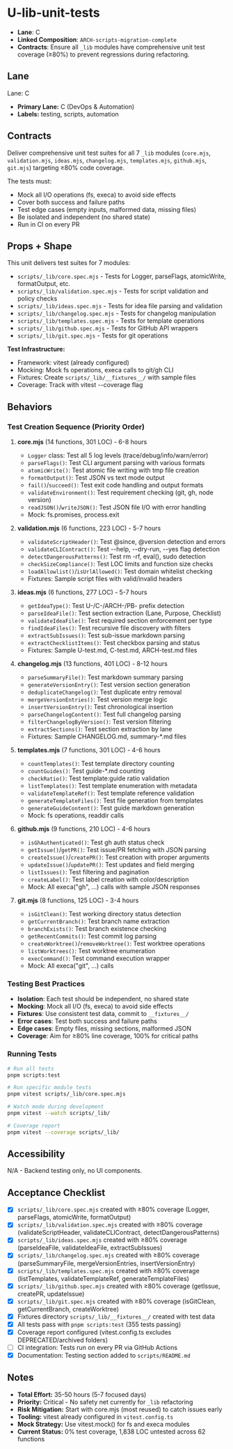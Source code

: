 # U-lib-unit-tests

- **Lane**: C
- **Linked Composition**: `ARCH-scripts-migration-complete`
- **Contracts**: Ensure all `_lib` modules have comprehensive unit test coverage (≥80%) to prevent regressions during refactoring.

## Lane

Lane: C

- **Primary Lane:** C (DevOps & Automation)
- **Labels:** testing, scripts, automation

## Contracts

Deliver comprehensive unit test suites for all 7 `_lib` modules (`core.mjs`, `validation.mjs`, `ideas.mjs`, `changelog.mjs`, `templates.mjs`, `github.mjs`, `git.mjs`) targeting ≥80% code coverage.

The tests must:

- Mock all I/O operations (fs, execa) to avoid side effects
- Cover both success and failure paths
- Test edge cases (empty inputs, malformed data, missing files)
- Be isolated and independent (no shared state)
- Run in CI on every PR

## Props + Shape

This unit delivers test suites for 7 modules:

- `scripts/_lib/core.spec.mjs` - Tests for Logger, parseFlags, atomicWrite, formatOutput, etc.
- `scripts/_lib/validation.spec.mjs` - Tests for script validation and policy checks
- `scripts/_lib/ideas.spec.mjs` - Tests for idea file parsing and validation
- `scripts/_lib/changelog.spec.mjs` - Tests for changelog manipulation
- `scripts/_lib/templates.spec.mjs` - Tests for template operations
- `scripts/_lib/github.spec.mjs` - Tests for GitHub API wrappers
- `scripts/_lib/git.spec.mjs` - Tests for git operations

**Test Infrastructure:**

- Framework: vitest (already configured)
- Mocking: Mock fs operations, execa calls to git/gh CLI
- Fixtures: Create `scripts/_lib/__fixtures__/` with sample files
- Coverage: Track with vitest --coverage flag

## Behaviors

### Test Creation Sequence (Priority Order)

1. **core.mjs** (14 functions, 301 LOC) - 6-8 hours
   - `Logger` class: Test all 5 log levels (trace/debug/info/warn/error)
   - `parseFlags()`: Test CLI argument parsing with various formats
   - `atomicWrite()`: Test atomic file writing with tmp file creation
   - `formatOutput()`: Test JSON vs text mode output
   - `fail()`/`succeed()`: Test exit code handling and output formats
   - `validateEnvironment()`: Test requirement checking (git, gh, node version)
   - `readJSON()`/`writeJSON()`: Test JSON file I/O with error handling
   - Mock: fs.promises, process.exit

2. **validation.mjs** (6 functions, 223 LOC) - 5-7 hours
   - `validateScriptHeader()`: Test @since, @version detection and errors
   - `validateCLIContract()`: Test --help, --dry-run, --yes flag detection
   - `detectDangerousPatterns()`: Test rm -rf, eval(), sudo detection
   - `checkSizeCompliance()`: Test LOC limits and function size checks
   - `loadAllowlist()`/`isUrlAllowed()`: Test domain whitelist checking
   - Fixtures: Sample script files with valid/invalid headers

3. **ideas.mjs** (6 functions, 277 LOC) - 5-7 hours
   - `getIdeaType()`: Test U-/C-/ARCH-/PB- prefix detection
   - `parseIdeaFile()`: Test section extraction (Lane, Purpose, Checklist)
   - `validateIdeaFile()`: Test required section enforcement per type
   - `findIdeaFiles()`: Test recursive file discovery with filters
   - `extractSubIssues()`: Test sub-issue markdown parsing
   - `extractChecklistItems()`: Test checkbox parsing and status
   - Fixtures: Sample U-test.md, C-test.md, ARCH-test.md files

4. **changelog.mjs** (13 functions, 401 LOC) - 8-12 hours
   - `parseSummaryFile()`: Test markdown summary parsing
   - `generateVersionEntry()`: Test version section generation
   - `deduplicateChangelog()`: Test duplicate entry removal
   - `mergeVersionEntries()`: Test version merge logic
   - `insertVersionEntry()`: Test chronological insertion
   - `parseChangelogContent()`: Test full changelog parsing
   - `filterChangelogByVersion()`: Test version filtering
   - `extractSections()`: Test section extraction by lane
   - Fixtures: Sample CHANGELOG.md, summary-\*.md files

5. **templates.mjs** (7 functions, 301 LOC) - 4-6 hours
   - `countTemplates()`: Test template directory counting
   - `countGuides()`: Test guide-\*.md counting
   - `checkRatio()`: Test template:guide ratio validation
   - `listTemplates()`: Test template enumeration with metadata
   - `validateTemplateRef()`: Test template reference validation
   - `generateTemplateFiles()`: Test file generation from templates
   - `generateGuideContent()`: Test guide markdown generation
   - Mock: fs operations, readdir calls

6. **github.mjs** (9 functions, 210 LOC) - 4-6 hours
   - `isGhAuthenticated()`: Test gh auth status check
   - `getIssue()`/`getPR()`: Test issue/PR fetching with JSON parsing
   - `createIssue()`/`createPR()`: Test creation with proper arguments
   - `updateIssue()`/`updatePR()`: Test updates and field merging
   - `listIssues()`: Test filtering and pagination
   - `createLabel()`: Test label creation with color/description
   - Mock: All execa("gh", ...) calls with sample JSON responses

7. **git.mjs** (8 functions, 125 LOC) - 3-4 hours
   - `isGitClean()`: Test working directory status detection
   - `getCurrentBranch()`: Test branch name extraction
   - `branchExists()`: Test branch existence checking
   - `getRecentCommits()`: Test commit log parsing
   - `createWorktree()`/`removeWorktree()`: Test worktree operations
   - `listWorktrees()`: Test worktree enumeration
   - `execCommand()`: Test command execution wrapper
   - Mock: All execa("git", ...) calls

### Testing Best Practices

- **Isolation**: Each test should be independent, no shared state
- **Mocking**: Mock all I/O (fs, execa) to avoid side effects
- **Fixtures**: Use consistent test data, commit to `__fixtures__/`
- **Error cases**: Test both success and failure paths
- **Edge cases**: Empty files, missing sections, malformed JSON
- **Coverage**: Aim for ≥80% line coverage, 100% for critical paths

### Running Tests

```bash
# Run all tests
pnpm scripts:test

# Run specific module tests
pnpm vitest scripts/_lib/core.spec.mjs

# Watch mode during development
pnpm vitest --watch scripts/_lib/

# Coverage report
pnpm vitest --coverage scripts/_lib/
```

## Accessibility

N/A - Backend testing only, no UI components.

## Acceptance Checklist

- [x] `scripts/_lib/core.spec.mjs` created with ≥80% coverage (Logger, parseFlags, atomicWrite, formatOutput)
- [x] `scripts/_lib/validation.spec.mjs` created with ≥80% coverage (validateScriptHeader, validateCLIContract, detectDangerousPatterns)
- [x] `scripts/_lib/ideas.spec.mjs` created with ≥80% coverage (parseIdeaFile, validateIdeaFile, extractSubIssues)
- [x] `scripts/_lib/changelog.spec.mjs` created with ≥80% coverage (parseSummaryFile, mergeVersionEntries, insertVersionEntry)
- [x] `scripts/_lib/templates.spec.mjs` created with ≥80% coverage (listTemplates, validateTemplateRef, generateTemplateFiles)
- [x] `scripts/_lib/github.spec.mjs` created with ≥80% coverage (getIssue, createPR, updateIssue)
- [x] `scripts/_lib/git.spec.mjs` created with ≥80% coverage (isGitClean, getCurrentBranch, createWorktree)
- [x] Fixtures directory `scripts/_lib/__fixtures__/` created with test data
- [x] All tests pass with `pnpm scripts:test` (355 tests passing)
- [x] Coverage report configured (vitest.config.ts excludes DEPRECATED/archived folders)
- [ ] CI integration: Tests run on every PR via GitHub Actions
- [x] Documentation: Testing section added to `scripts/README.md`

## Notes

- **Total Effort:** 35-50 hours (5-7 focused days)
- **Priority:** Critical - No safety net currently for `_lib` refactoring
- **Risk Mitigation:** Start with core.mjs (most reused) to catch issues early
- **Tooling:** vitest already configured in `vitest.config.ts`
- **Mock Strategy:** Use vitest.mock() for fs and execa modules
- **Current Status:** 0% test coverage, 1,838 LOC untested across 62 functions
